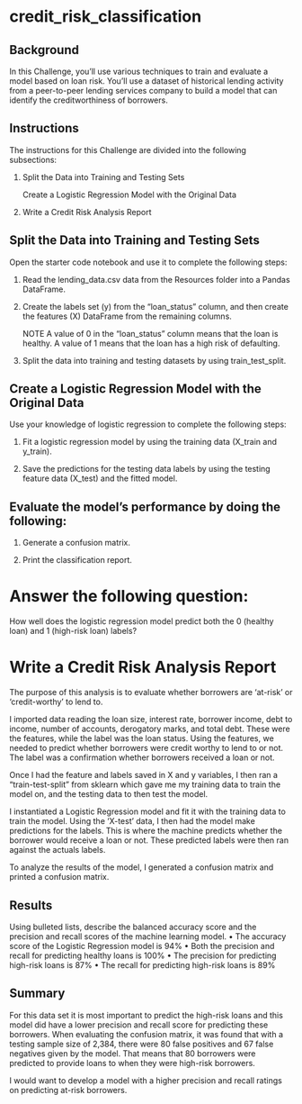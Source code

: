 # credit_risk_classification
## Background
In this Challenge, you’ll use various techniques to train and evaluate a model based on loan risk. You’ll use a dataset of historical lending activity from a peer-to-peer lending services company to build a model that can identify the creditworthiness of borrowers.

## Instructions
The instructions for this Challenge are divided into the following subsections:

1. Split the Data into Training and Testing Sets

    Create a Logistic Regression Model with the Original Data

2. Write a Credit Risk Analysis Report

## Split the Data into Training and Testing Sets
Open the starter code notebook and use it to complete the following steps:

1. Read the lending_data.csv data from the Resources folder into a Pandas DataFrame.
  
2. Create the labels set (y) from the “loan_status” column, and then create the features (X) DataFrame from the remaining columns.
  
   NOTE
   A value of 0 in the “loan_status” column means that the loan is healthy. A value of 1 means that the loan has a high risk of defaulting.
  
3. Split the data into training and testing datasets by using train_test_split.

## Create a Logistic Regression Model with the Original Data
Use your knowledge of logistic regression to complete the following steps:

1. Fit a logistic regression model by using the training data (X_train and y_train).
    
2. Save the predictions for the testing data labels by using the testing feature data (X_test) and the fitted model.

## Evaluate the model’s performance by doing the following:

1. Generate a confusion matrix.
    
2. Print the classification report.

# Answer the following question: 
How well does the logistic regression model predict both the 0 (healthy loan) and 1 (high-risk loan) labels?

# Write a Credit Risk Analysis Report
The purpose of this analysis is to evaluate whether borrowers are ‘at-risk’ or ‘credit-worthy’ to lend to.

I imported data reading the loan size, interest rate, borrower income, debt to income, number of accounts, derogatory marks, and total debt. These were the features, while the label was the loan status. Using the features, we needed to predict whether borrowers were credit worthy to lend to or not. The label was a confirmation whether borrowers received a loan or not.  

Once I had the feature and labels saved in X and y variables, I then ran a “train-test-split” from sklearn which gave me my training data to train the model on, and the testing data to then test the model. 

I instantiated a Logistic Regression model and fit it with the training data to train the model. Using the ‘X-test’ data, I then had the model make predictions for the labels. This is where the machine predicts whether the borrower would receive a loan or not. These predicted labels were then ran against the actuals labels.

To analyze the results of the model, I generated a confusion matrix and printed a confusion matrix.

## Results

Using bulleted lists, describe the balanced accuracy score and the precision and recall scores of the machine learning model.
•	The accuracy score of the Logistic Regression model is 94%
•	Both the precision and recall for predicting healthy loans is 100%
•	The precision for predicting high-risk loans is 87%
•	The recall for predicting high-risk loans is 89%

## Summary

For this data set it is most important to predict the high-risk loans and this model did have a lower precision and recall score for predicting these borrowers. When evaluating the confusion matrix, it was found that with a testing sample size of 2,384, there were 80 false positives and 67 false negatives given by the model. That means that 80 borrowers were predicted to provide loans to when they were high-risk borrowers.

I would want to develop a model with a higher precision and recall ratings on predicting at-risk borrowers.   

